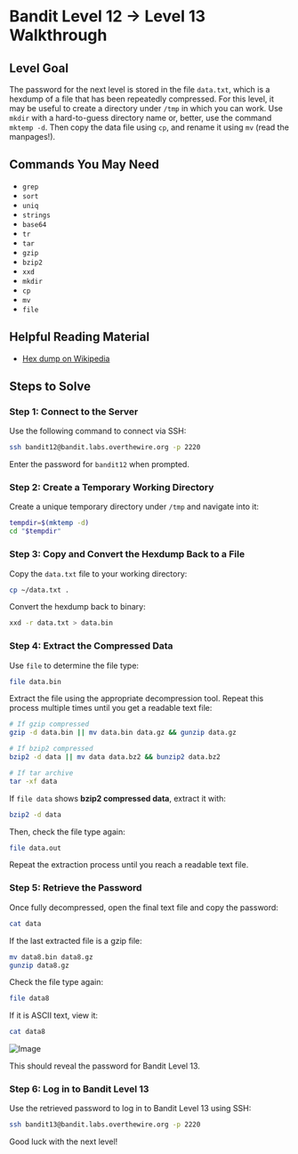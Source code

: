 
# Bandit Level 12 → Level 13 Walkthrough

## Level Goal
The password for the next level is stored in the file `data.txt`, which is a hexdump of a file that has been repeatedly compressed. For this level, it may be useful to create a directory under `/tmp` in which you can work. Use `mkdir` with a hard-to-guess directory name or, better, use the command `mktemp -d`. Then copy the data file using `cp`, and rename it using `mv` (read the manpages!).

## Commands You May Need
- `grep`
- `sort`
- `uniq`
- `strings`
- `base64`
- `tr`
- `tar`
- `gzip`
- `bzip2`
- `xxd`
- `mkdir`
- `cp`
- `mv`
- `file`

## Helpful Reading Material
- [Hex dump on Wikipedia](https://en.wikipedia.org/wiki/Hex_dump)

## Steps to Solve

### Step 1: Connect to the Server
Use the following command to connect via SSH:
```bash
ssh bandit12@bandit.labs.overthewire.org -p 2220
```
Enter the password for `bandit12` when prompted.

### Step 2: Create a Temporary Working Directory
Create a unique temporary directory under `/tmp` and navigate into it:
```bash
tempdir=$(mktemp -d)
cd "$tempdir"
```

### Step 3: Copy and Convert the Hexdump Back to a File
Copy the `data.txt` file to your working directory:
```bash
cp ~/data.txt .
```
Convert the hexdump back to binary:
```bash
xxd -r data.txt > data.bin
```

### Step 4: Extract the Compressed Data
Use `file` to determine the file type:
```bash
file data.bin
```
Extract the file using the appropriate decompression tool. Repeat this process multiple times until you get a readable text file:
```bash
# If gzip compressed
gzip -d data.bin || mv data.bin data.gz && gunzip data.gz

# If bzip2 compressed
bzip2 -d data || mv data data.bz2 && bunzip2 data.bz2

# If tar archive
tar -xf data
```
If `file data` shows **bzip2 compressed data**, extract it with:
```bash
bzip2 -d data
```
Then, check the file type again:
```bash
file data.out
```
Repeat the extraction process until you reach a readable text file.

### Step 5: Retrieve the Password
Once fully decompressed, open the final text file and copy the password:
```bash
cat data
```
If the last extracted file is a gzip file:
```bash
mv data8.bin data8.gz
gunzip data8.gz
```
Check the file type again:
```bash
file data8
```
If it is ASCII text, view it:
```bash
cat data8
```

![Image](https://github.com/user-attachments/assets/ef5d2861-157f-4123-acea-1d8851b14ccb)

This should reveal the password for Bandit Level 13.

### Step 6: Log in to Bandit Level 13
Use the retrieved password to log in to Bandit Level 13 using SSH:
```bash
ssh bandit13@bandit.labs.overthewire.org -p 2220
```

Good luck with the next level!

